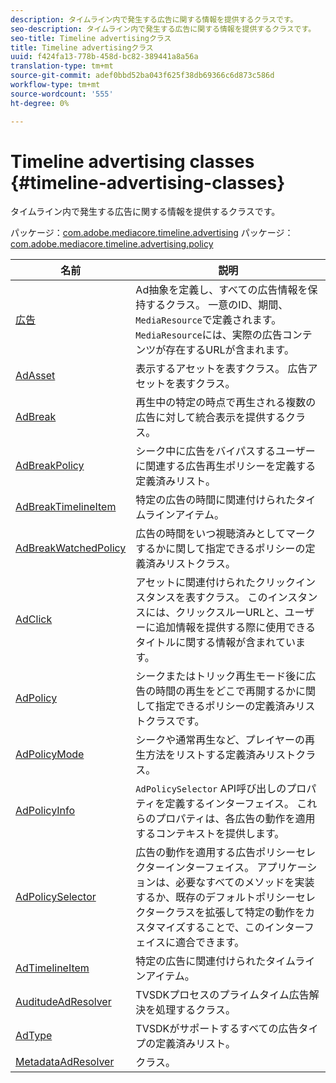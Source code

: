 ```yaml
---
description: タイムライン内で発生する広告に関する情報を提供するクラスです。
seo-description: タイムライン内で発生する広告に関する情報を提供するクラスです。
seo-title: Timeline advertisingクラス
title: Timeline advertisingクラス
uuid: f424fa13-778b-458d-bc82-389441a8a56a
translation-type: tm+mt
source-git-commit: adef0bbd52ba043f625f38db69366c6d873c586d
workflow-type: tm+mt
source-wordcount: '555'
ht-degree: 0%

---
```



# Timeline advertising classes {#timeline-advertising-classes}

タイムライン内で発生する広告に関する情報を提供するクラスです。

パッケージ：[com.adobe.mediacore.timeline.advertising](https://help.adobe.com/en_US/primetime/api/psdk/asdoc-dhls_1.4/com/adobe/mediacore/timeline/advertising/package-detail.html)
パッケージ：[com.adobe.mediacore.timeline.advertising.policy](https://help.adobe.com/en_US/primetime/api/psdk/asdoc-dhls_1.4/com/adobe/mediacore/timeline/advertising/policy/package-detail.html)

| 名前 | 説明 |
|---|---|
| [広告](https://help.adobe.com/en_US/primetime/api/psdk/asdoc-dhls_1.4/com/adobe/mediacore/timeline/advertising/Ad.html) | Ad抽象を定義し、すべての広告情報を保持するクラス。 一意のID、期間、`MediaResource`で定義されます。 `MediaResource`には、実際の広告コンテンツが存在するURLが含まれます。 |
| [AdAsset](https://help.adobe.com/en_US/primetime/api/psdk/asdoc-dhls_1.4/com/adobe/mediacore/timeline/advertising/AdAsset.html) | 表示するアセットを表すクラス。 広告アセットを表すクラス。 |
| [AdBreak](https://help.adobe.com/en_US/primetime/api/psdk/asdoc-dhls_1.4/com/adobe/mediacore/timeline/advertising/AdBreak.html) | 再生中の特定の時点で再生される複数の広告に対して統合表示を提供するクラス。 |
| [AdBreakPolicy](https://help.adobe.com/en_US/primetime/api/psdk/asdoc-dhls_1.4/com/adobe/mediacore/timeline/advertising/policy/AdBreakPolicy.html) | シーク中に広告をバイパスするユーザーに関連する広告再生ポリシーを定義する定義済みリスト。 |
| [AdBreakTimelineItem](https://help.adobe.com/en_US/primetime/api/psdk/asdoc-dhls_1.4/com/adobe/mediacore/timeline/advertising/AdBreakTimelineItem.html) | 特定の広告の時間に関連付けられたタイムラインアイテム。 |
| [AdBreakWatchedPolicy](https://help.adobe.com/en_US/primetime/api/psdk/asdoc-dhls_1.4/com/adobe/mediacore/timeline/advertising/policy/AdBreakWatchedPolicy.html) | 広告の時間をいつ視聴済みとしてマークするかに関して指定できるポリシーの定義済みリストクラス。 |
| [AdClick](https://help.adobe.com/en_US/primetime/api/psdk/asdoc-dhls_1.4/com/adobe/mediacore/timeline/advertising/AdClick.html) | アセットに関連付けられたクリックインスタンスを表すクラス。 このインスタンスには、クリックスルーURLと、ユーザーに追加情報を提供する際に使用できるタイトルに関する情報が含まれています。 |
| [AdPolicy](https://help.adobe.com/en_US/primetime/api/psdk/asdoc-dhls_1.4/com/adobe/mediacore/timeline/advertising/policy/AdPolicy.html) | シークまたはトリック再生モード後に広告の時間の再生をどこで再開するかに関して指定できるポリシーの定義済みリストクラスです。 |
| [AdPolicyMode](https://help.adobe.com/en_US/primetime/api/psdk/asdoc-dhls_1.4/com/adobe/mediacore/timeline/advertising/policy/AdPolicyMode.html) | シークや通常再生など、プレイヤーの再生方法をリストする定義済みリストクラス。 |
| [AdPolicyInfo](https://help.adobe.com/en_US/primetime/api/psdk/asdoc-dhls_1.4/com/adobe/mediacore/timeline/advertising/policy/AdPolicySelector.html) | `AdPolicySelector` API呼び出しのプロパティを定義するインターフェイス。 これらのプロパティは、各広告の動作を適用するコンテキストを提供します。 |
| [AdPolicySelector](https://help.adobe.com/en_US/primetime/api/psdk/asdoc-dhls_1.4/com/adobe/mediacore/timeline/advertising/policy/AdPolicySelector.html) | 広告の動作を適用する広告ポリシーセレクターインターフェイス。 アプリケーションは、必要なすべてのメソッドを実装するか、既存のデフォルトポリシーセレクタークラスを拡張して特定の動作をカスタマイズすることで、このインターフェイスに適合できます。 |
| [AdTimelineItem](https://help.adobe.com/en_US/primetime/api/psdk/asdoc-dhls_1.4/com/adobe/mediacore/timeline/advertising/AdTimelineItem.html) | 特定の広告に関連付けられたタイムラインアイテム。 |
| [AuditudeAdResolver](https://help.adobe.com/en_US/primetime/api/psdk/asdoc-dhls_1.4/com/adobe/mediacore/timeline/advertising/AuditudeAdResolver.html) | TVSDKプロセスのプライムタイム広告解決を処理するクラス。 |
| [AdType](https://help.adobe.com/en_US/primetime/api/psdk/asdoc-dhls_1.4/com/adobe/mediacore/timeline/advertising/AdType.html) | TVSDKがサポートするすべての広告タイプの定義済みリスト。 |
| [MetadataAdResolver](https://help.adobe.com/en_US/primetime/api/psdk/asdoc-dhls_1.4/com/adobe/mediacore/timeline/advertising/MetadataAdResolver.html) | クラス。 |

